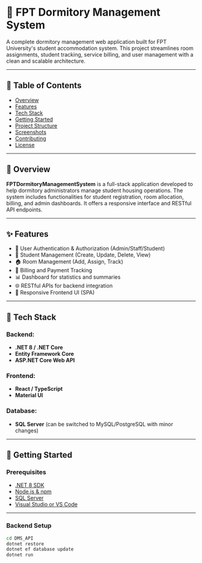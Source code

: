 # 🏢 FPT Dormitory Management System

A complete dormitory management web application built for FPT University's student accommodation system. This project streamlines room assignments, student tracking, service billing, and user management with a clean and scalable architecture.

---

## 📌 Table of Contents

- [Overview](#overview)
- [Features](#features)
- [Tech Stack](#tech-stack)
- [Getting Started](#getting-started)
- [Project Structure](#project-structure)
- [Screenshots](#screenshots)
- [Contributing](#contributing)
- [License](#license)

---

## 📖 Overview

**FPTDormitoryManagementSystem** is a full-stack application developed to help dormitory administrators manage student housing operations. The system includes functionalities for student registration, room allocation, billing, and admin dashboards. It offers a responsive interface and RESTful API endpoints.

---

## ✨ Features

- 🔐 User Authentication & Authorization (Admin/Staff/Student)
- 👤 Student Management (Create, Update, Delete, View)
- 🏠 Room Management (Add, Assign, Track)
- 💸 Billing and Payment Tracking
- 📊 Dashboard for statistics and summaries
- 🌐 RESTful APIs for backend integration
- 📱 Responsive Frontend UI (SPA)

---

## 🧰 Tech Stack

### Backend:
- **.NET 8 / .NET Core**
- **Entity Framework Core**
- **ASP.NET Core Web API**

### Frontend:
- **React / TypeScript**
- **Material UI**

### Database:
- **SQL Server** (can be switched to MySQL/PostgreSQL with minor changes)

---

## 🚀 Getting Started

### Prerequisites

- [.NET 8 SDK](https://dotnet.microsoft.com/en-us/download)
- [Node.js & npm](https://nodejs.org/)
- [SQL Server](https://www.microsoft.com/en-us/sql-server)
- [Visual Studio or VS Code](https://code.visualstudio.com/)

---

### Backend Setup

```bash
cd DMS_API
dotnet restore
dotnet ef database update
dotnet run
